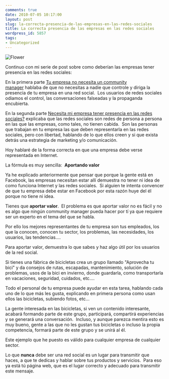 ```yaml
---
comments: true
date: 2010-07-05 10:17:00
layout: post
slug: la-correcta-presencia-de-las-empresas-en-las-redes-sociales
title: La correcta presencia de las empresas en las redes sociales
wordpress_id: 5857
tags:
- Uncategorized
---
```



    


![Flower](http://blog.alvareznavarro.es/wp-content/uploads/2011/06/flower-scaled600.jpg?w=300)



Continuo con mi serie de post sobre como deberían las empresas tener presencia en las redes sociales:





En la primera parte [Tu empresa no necesita un community manager](http://www.alvareznavarro.es/tu-empresa-no-necesita-un-community-manager) hablaba de que no necesitas a nadie que controle y diriga la presencia de tu empresa en una red social.  Los usuarios de redes sociales odiamos el control, las conversaciones falseadas y la propaganda encubierta.







En la segunda parte [Necesita mi empresa tener presencia en las redes sociales?](http://www.alvareznavarro.es/necesita-mi-empresa-tener-presencia-en-las-re) explicaba que las redes sociales son redes de persona a persona en las que las empresas, como tales, no tienen cabida.  Son las personas que trabajan en tu empresa las que deben representarla en las redes sociales, pero con libertad, hablando de lo que ellos creen y si que exista detrás una estrategia de marketing y/o comunicación.







Hoy hablaré de la forma correcta en que una empresa debe verse representada en Internet.







La fórmula es muy sencilla:  **Aportando valor**








Ya he explicado anteriormente que pensar que porque la gente está en Facebook, las empresas necesitan estar allí demuestra no tener ni idea de como funciona Internet y las redes sociales.  Si alguien te intenta convencer de que tu empresa debe estar en Facebook por esta razón huye del él porque no tiene ni idea.







Tienes que **aportar valor**.  El problema es que aportar valor no es fácil y no es algo que ningún community manager pueda hacer por tí ya que requiere ser un experto en el tema del que se habla.







Por ello los mejores representantes de tu empresa son tus empleados, los que la conocen, conocen tu sector, los problemas, las necesidades, los usuarios, las tendencias....







Para aportar valor, demuestra lo que sabes y haz algo útil por los usuarios de la red social.  







Si tienes una fábrica de bicicletas crea un grupo llamado "Aprovecha tu bici" y da consejos de rutas, escapadas, mantenimiento, solución de problemas, usos de la bici en invierno, donde guardarla, como transportarla en vacaciones, seguridad, cuidados, etc....   







Todo el personal de tu empresa puede ayudar en esta tarea, hablando cada uno de lo que más les gusta, explicando en primera persona como usan ellos las bicicletas, subiendo fotos, etc...







La gente interesada en las bicicletas, si ven un contenido interesante, acabará formando parte de este grupo, participará, compartirá experiencias y se generará una conversación.  Incluso, y aunque parezca mentira esto es muy bueno, gente a las que no les gustan tus bicicletas o incluso la propia competencia, formará parte de este grupo y se unirá al él.







Este ejemplo que he puesto es válido para cualquier empresa de cualquier sector.







Lo que **nunca** debe ser una red social es un lugar para transmitir que haces, a que te dedicas y hablar sobre tus productos y servicios.  Para eso ya está tú página web, que es el lugar correcto y adecuado para transmitir este mensaje.





  

